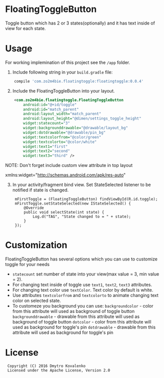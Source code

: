 # FloatingToggleButton

Toggle button which has 2 or 3 states(optionally) and it has text inside of view for each state.

# Usage

For working implemination of this project see the `/app` folder.

1. Include following string in your `build.gradle` file:

```gradle
    compile 'com.zo2m4bie.floatingtoggle:floatingtoggle:0.0.4'
```

2. Include the FloatingToggleButton into your layout.

```xml
    <com.zo2m4bie.floatingtoggle.FloatingToggleButton
        android:id="@+id/toggle"
        android:id="match_parent"
        android:layout_width="match_parent"
        android:layout_height="@dimen/settings_toggle_height"
        widget:statecount="3"
        widget:backgrounddrawable="@drawable/layout_bg"
        widget:dotdrawable="@drawable/pin_bg"
        widget:textcolorfrom="@color/green"
        widget:textcolorto="@color/white"
        widget:text1="first"
        widget:text2="second"
        widget:text3="third" />
```

NOTE: Don't forget  include custom view attribute in top layout

   xmlns:widget="http://schemas.android.com/apk/res-auto"

3. In your activity/fragment bind view. Set StateSelected listener to be notified if state is changed.

        mFirstToggle = (FloatingToggleButton) findViewById(R.id.toggle);
        mFirstToggle.setStateSelected(new IStateSelected() {
            @Override
            public void selectState(int state) {
                Log.d("TAG", "State changed to = " + state);
            }
        });

# Customization

FloatingToggleButton has several options which you can use to customize toggle for your needs

* `statecount` set number of state into your view(max value = 3, min value = 2).
* For changing text inside of toggle use `text1`, `text2`, `text3` attributes.
* For changing text color use `textColor`. Text color by default is white.
* Use attributes `textcolorfrom` and `textcolorto` to animate changing text color on selected state.
* To customeze you background you can use:
  `backgroundcolor` - color from this attribute will used as background of toggle button
  `backgrounddrawable` - drawable from this attribute will used as background of toggle button
  `dotcolor` - color from this attribute will used as background for toggle's pin
  `dotdrawable` - drawable from this attribute will used as background for toggle's pin


# License

     Copyright (C) 2016 Dmytro Kovalenko
     Licensed under the Apache License, Version 2.0
